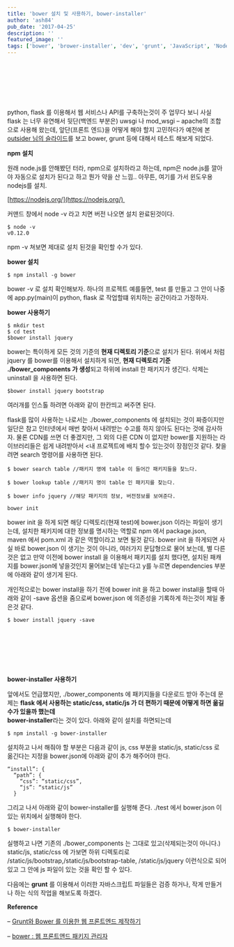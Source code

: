 ```yaml
---
title: 'bower 설치 및 사용하기, bower-installer'
author: 'ash84'
pub_date: '2017-04-25'
description: ''
featured_image: ''
tags: ['bower', 'brower-installer', 'dev', 'grunt', 'JavaScript', 'Node.js', 'npm', '자바스크립트', '패키지관리']
---
```


<script async src="//pagead2.googlesyndication.com/pagead/js/adsbygoogle.js"></script>
<!-- 페이지내_긴_배너 -->
<ins class="adsbygoogle"
     style="display:inline-block;width:728px;height:90px"
     data-ad-client="ca-pub-8699046198561974"
     data-ad-slot="5480877276"></ins>
<script>
(adsbygoogle = window.adsbygoogle || []).push({});
</script>

python, flask 를 이용해서 웹 서비스나 API를 구축하는것이 주 업무다 보니 사실 flask 는 너무 유연해서 뒷단(백엔드 부분은) uwsgi 나 mod_wsgi – apache의 조합으로 사용해 왔는데, 앞단(프론트 엔드)을 어떻게 해야 할지 고민하다가 예전에 본 [outsider 님의 슬라이드](http://www.slideshare.net/rockdoli/adieu-springsprout2014)를 보고 bower, grunt 등에 대해서 테스트 해보게 되었다.

**npm 설치**

원래 node.js를 안해봤던 터라, npm으로 설치하라고 하는데, npm은 node.js를 깔아야 자동으로 설치가 된다고 하고 뭔가 약을 산 느낌.. 아무튼, 여기를 가서 윈도우용 nodejs를 설치.

[https://nodejs.org/](https://nodejs.org/) 

커맨드 창에서 node -v 라고 치면 버전 나오면 설치 완료된것이다. 

```
$ node -v
v0.12.0
```
npm -v 쳐보면 제대로 설치 된것을 확인할 수가 있다. 

**bower 설치**

```
$ npm install -g bower 
```

bower -v 로 설치 확인해보자. 하나의 프로젝트 예를들면, test 를 만들고 그 안이 나중에 app.py(main)이 python, flask 로 작업할떄 위치하는 공간이라고 가정하자.

**bower 사용하기**

```
$ mkdir test
$ cd test
$bower install jquery
```

bower는 특이하게 모든 것의 기준의 **현재 디렉토리 기준**으로 설치가 된다. 위에서 처럼 jquery 를 bower를 이용해서 설치하게 되면, **현재 디렉토리 기준 ./bower_components 가 생성**되고 하위에 install 한 패키지가 생긴다. 삭제는 uninstall 을 사용하면 된다.

```shell
$bower install jquery bootstrap
```

여러개를 인스톨 하려면 아래와 같이 한칸띄고 써주면 된다.

flask를 많이 사용하는 나로서는 ./bower_components 에 설치되는 것이 짜증이지만 일단은 참고 인터넷에서 매번 찾아서 내려받는 수고를 하지 않아도 된다는 것에 감사하자. 물론 CDN를 쓰면 더 좋겠지만, 그 외의 다른 CDN 이 없지만 bower를 지원하는 라이브러리들은 쉽게 내려받아서 <내 프로젝트에 배치 할수 있는것이 장점인것 같다. 찾을려면 search 명령어를 사용하면 된다.


```
$ bower search table //패키지 명에 table 이 들어간 패키지들을 찾느다.
 
$ bower lookup table //패키지 명이 table 인 패키지를 찾는다.
 
$ bower info jquery //해당 패키지의 정보, 버전정보를 보여준다.

bower init
```
bower init 을 하게 되면 해당 디렉토리(현재 test)에 bower.json 이라는 파일이 생기는데, 설치한 패키지에 대한 정보를 명시하는 역할로 npm 에서 package.json, maven 에서 pom.xml 과 같은 역할이라고 보면 될것 같다. bower init 을 하게되면 사실 바로 bower.json 이 생기는 것이 아니라, 여러가지 문답형으로 물어 보는데, 별 다른것은 없고 만약 이전에 bower install 을 이용해서 패키지를 설치 했다면, 설치된 패캐지를 bower.json에 넣을것인지 물어보는데 넣는다고 y를 누르면 dependencies 부분에 아래와 같이 생기게 된다. 

<script src="https://gist.github.com/AhnSeongHyun/cc9857d6333c2a17f8c9.js"></script>

개인적으로는 bower install을 하기 전에 bower init 을 하고 bower install을 할때 아래와 같이 -save 옵션을 줌으로써 bower.json 에 의존성을 기록하게 하는것이 제일 좋은것 같다. 

```
$ bower install jquery -save
```

<script async src="//pagead2.googlesyndication.com/pagead/js/adsbygoogle.js"></script>
<!-- 페이지내_긴_배너 -->
<ins class="adsbygoogle"
     style="display:inline-block;width:728px;height:90px"
     data-ad-client="ca-pub-8699046198561974"
     data-ad-slot="5480877276"></ins>
<script>
(adsbygoogle = window.adsbygoogle || []).push({});
</script>

**bower-installer 사용하기**

앞에서도 언급했지만, ./bower_components 에 패키지들을 다운로드 받아 주는데 문제는 **flask 에서 사용하는 static/css, static/js 가 더 편하기 때문에 어떻게 하면 옮길수가 있을까 했는데  
 bower-installer**라는 것이 있다. 아래와 같이 설치를 하면되는데

```
$ npm install -g bower-installer
```

설치하고 나서 해줘야 할 부분은 다음과 같이 js, css 부분을 static/js, static/css 로 옮긴다는 지정을 bower.json에 아래와 같이 추가 해주어야 한다.

```
“install”: {
  “path”: { 
    “css”: “static/css”, 
    “js”: “static/js” 
  }
```

그리고 나서 아래와 같이 bower-installer를 실행해 준다. ./test 에서 bower.json 이 있는 위치에서 실행해야 한다.

```
$ bower-installer 
```

실행하고 나면 기존의 ./bower_components 는 그대로 있고(삭제되는것이 아니다.) static/js, static/css 에 가보면 하위 디렉토리로 /static/js/bootstrap,/static/js/bootstrap-table, /static/js/jquery 이런식으로 되어있고 그 안에 js 파일이 있는 것을 확인 할 수 있다.


다음에는 **grunt** 를 이용해서 이러한 자바스크립트 파일들은 검증 하거나, 작게 만들거나 하는 식의 작업을 해보도록 하겠다.


**Reference**

– [Grunt와 Bower 를 이용한 웹 프론트엔드 제작하기](https://medium.com/sunhyoups-story/grunt%EC%99%80-bower%EB%A5%BC-%EC%9D%B4%EC%9A%A9%ED%95%9C-%EC%9B%B9-%ED%94%84%EB%A1%A0%ED%8A%B8%EC%97%94%EB%93%9C-%EC%A0%9C%EC%9E%91%ED%95%98%EA%B8%B0-bfa32e6614c1)

– [bower : 웹 프론트앤드 패키지 관리자](http://blog.outsider.ne.kr/933)

